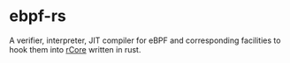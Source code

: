 # ebpf-rs
A verifier, interpreter, JIT compiler for eBPF and corresponding facilities to hook them into [rCore](https://github.com/rcore-os/rCore) written in rust.
